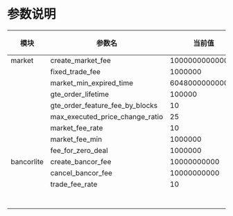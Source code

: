 # 参数说明



| 模块       | 参数名                          | 当前值          | 说明 |
| ---------- | ------------------------------- | --------------- | ---- |
| market     | create_market_fee               | 1000000000000   |      |
|            | fixed_trade_fee                 | 1000000         |      |
|            | market_min_expired_time         | 604800000000000 |      |
|            | gte_order_lifetime              | 100000          |      |
|            | gte_order_feature_fee_by_blocks | 10              |      |
|            | max_executed_price_change_ratio | 25              |      |
|            | market_fee_rate                 | 10              |      |
|            | market_fee_min                  | 1000000         |      |
|            | fee_for_zero_deal               | 1000000         |      |
| bancorlite | create_bancor_fee               | 10000000000     |      |
|            | cancel_bancor_fee               | 10000000000     |      |
|            | trade_fee_rate                  | 10              |      |
|            |                                 |                 |      |
|            |                                 |                 |      |
|            |                                 |                 |      |
|            |                                 |                 |      |
|            |                                 |                 |      |
|            |                                 |                 |      |
|            |                                 |                 |      |

